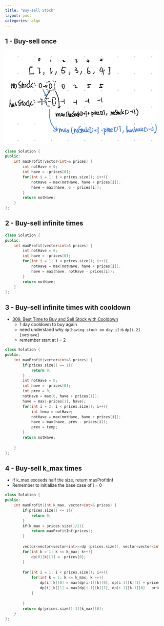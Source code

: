 ```yaml
---
title: "Buy-sell Stock"
layout: post
categories: algo
---
```

## 1 - Buy-sell once
![](/assets/img/algo_graphs/buy-stock-min.jpeg)

```c++
class Solution {
public:
    int maxProfit(vector<int>& prices) {
        int notHave = 0;
        int have = -prices[0];
        for(int i = 1; i < prices.size(); i++){
            notHave = max(notHave, have + prices[i]);
            have = max(have, 0 - prices[i]);
        }
        return notHave;
    }
};
```

## 2 - Buy-sell infinite times
```c++
class Solution {
public:
    int maxProfit(vector<int>& prices) {
        int notHave = 0;
        int have = -prices[0];
        for(int i = 1; i < prices.size(); i++){
            notHave = max(notHave, have + prices[i]);
            have = max(have, notHave - prices[i]);
        }
        return notHave;
    }
};
```


## 3 - Buy-sell infinite times with cooldown
- [309. Best Time to Buy and Sell Stock with Cooldown](https://leetcode.com/problems/best-time-to-buy-and-sell-stock-with-cooldown/)
    - 1 day cooldown to buy again 
    - need understand why `dp[having stock on day i]` is `dp[i-2][notHave]`
    - remember start at i = 2

```c++
class Solution {
public:
    int maxProfit(vector<int>& prices) {
        if(prices.size() == 1){
            return 0;
        }
        int notHave = 0;
        int have = -prices[0];
        int prev = 0;
        notHave = max(0, have + prices[1]);
        have = max(-prices[1], have);
        for(int i = 2; i < prices.size(); i++){
            int temp = notHave;
            notHave = max(notHave, have + prices[i]);
            have = max(have, prev - prices[i]);
            prev = temp;
        }
        return notHave;
        
    }
};
```

## 4 - Buy-sell k_max times
- If k_max exceeds half the size, return maxProfitInf
- Remember to initialize the base case of i = 0

```c++
class Solution {
public:
    int maxProfit(int k_max, vector<int>& prices) {
        if(prices.size() <= 1){
            return 0;
        }
        if(k_max > prices.size()/2){
            return maxProfitInf(prices);
        }
        
        vector<vector<vector<int>>>dp (prices.size(), vector<vector<int>>(k_max+1, vector<int>(2, 0)));
        for(int k = 1; k <= k_max; k++){
            dp[0][k][1] = -prices[0];
        }
        
        for(int i = 1; i < prices.size(); i++){
            for(int k = 1; k <= k_max; k ++){
                dp[i][k][0] = max(dp[i-1][k][0], dp[i-1][k][1] + prices[i]);
                dp[i][k][1] = max(dp[i-1][k][1], dp[i-1][k-1][0] - prices[i]);
            }
               
        }
        return dp[prices.size()-1][k_max][0];
    }
};
```